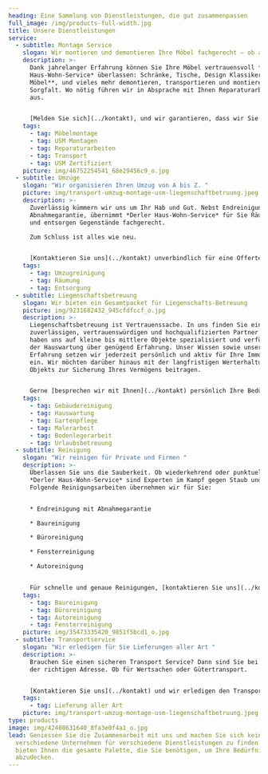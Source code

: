 ```yaml
---
heading: Eine Sammlung von Dienstleistungen, die gut zusammenpassen
full_image: /img/products-full-width.jpg
title: Unsere Dienstleistungen
service:
  - subtitle: Montage Service
    slogan: Wir montieren und demontieren Ihre Möbel fachgerecht – ob alt oder neu
    description: >-
      Dank jahrelanger Erfahrung können Sie Ihre Möbel vertrauensvoll *Derler
      Haus-Wohn-Service* überlassen: Schränke, Tische, Design Klassiker, **USM
      Möbel**, und vieles mehr demontieren, transportieren und montieren wir mit
      Sorgfalt. Wo nötig führen wir in Absprache mit Ihnen Reparaturarbeiten
      aus.


      [Melden Sie sich](../kontakt), und wir garantieren, dass wir Sie vermöbeln!
    tags:
      - tag: Möbelmontage
      - tag: USM Montagen
      - tag: Reparaturarbeiten
      - tag: Transport
      - tag: USM Zertifiziert
    picture: img/46752254541_68e29456c9_o.jpg
  - subtitle: Umzüge
    slogan: "Wir organisieren Ihren Umzug von A bis Z. "
    picture: img/transport-umzug-montage-usm-liegenschaftbetruung.jpeg
    description: >-
      Zuverlässig kümmern wir uns um Ihr Hab und Gut. Nebst Endreinigung mit
      Abnahmegarantie, übernimmt *Derler Haus-Wohn-Service* für Sie Räumungen
      und entsorgen Gegenstände fachgerecht.

      Zum Schluss ist alles wie neu.


      [Kontaktieren Sie uns](../kontakt) unverbindlich für eine Offerte!
    tags:
      - tag: Umzugreinigung
      - tag: Räumung
      - tag: Entsorgung
  - subtitle: Liegenschaftsbetreuung
    slogan: Wir bieten ein Gesamtpacket für Liegenschafts-Betreuung
    picture: img/9231682432_945cfdfccf_o.jpg
    description: >-
      Liegenschaftsbetreuung ist Vertrauenssache. In uns finden Sie einen
      zuverlässigen, vertrauenswürdigen und hochqualifizierten Partner. Wir
      haben uns auf kleine bis mittlere Objekte spezialisiert und verfügen in
      der Hauswartung über genügend Erfahrung. Unser Wissen sowie unsere
      Erfahrung setzen wir jederzeit persönlich und aktiv für Ihre Immobilie
      ein. Wir möchten darüber hinaus mit der langfristigen Werterhaltung Ihres
      Objekts zur Sicherung Ihres Vermögens beitragen.


      Gerne [besprechen wir mit Ihnen](../kontakt) persönlich Ihre Bedürfnisse.
    tags:
      - tag: Gebäudereinigung
      - tag: Hauswartung
      - tag: Gartenpflege
      - tag: Malerarbeit
      - tag: Bodenlegerarbeit
      - tag: Urlaubsbetreuung
  - subtitle: Reinigung
    slogan: "Wir reinigen für Private und Firmen "
    description: >-
      Überlassen Sie uns die Sauberkeit. Ob wiederkehrend oder punktuell:
      *Derler Haus-Wohn-Service* sind Experten im Kampf gegen Staub und Dreck.
      Folgende Reinigungsarbeiten übernehmen wir für Sie:


      * Endreinigung mit Abnahmegarantie

      * Baureinigung

      * Büroreinigung

      * Fensterreinigung

      * Autoreinigung


      Für schnelle und genaue Reinigungen, [kontaktieren Sie uns](../kontakt)!
    tags:
      - tag: Baureinigung
      - tag: Büroreinigung
      - tag: Autoreinigung
      - tag: Fensterreinigung
    picture: img/35473335420_9851f5bcd1_o.jpg
  - subtitle: Transportservice
    slogan: "Wir erledigen für Sie Lieferungen aller Art "
    description: >-
      Brauchen Sie einen sicheren Transport Service? Dann sind Sie bei uns an
      der richtigen Adresse. Ob für Wertsachen oder Gütertransport. 


      [Kontaktieren Sie uns](../kontakt) und wir erledigen den Transport für Sie.
    tags:
      - tag: Lieferung aller Art
    picture: img/transport-umzug-montage-usm-liegenschaftbetruung.jpeg
type: products
image: img/42408631640_8fa3e0f4a1_o.jpg
lead: Geniessen Sie die Zusammenarbeit mit uns und machen Sie sich keine Sorgen,
  verschiedene Unternehmen für verschiedene Dienstleistungen zu finden. Wir
  bieten Ihnen die gesamte Palette, die Sie benötigen, um Ihre Bedürfnisse
  abzudecken.
---
```

